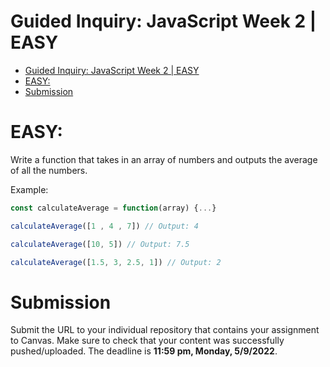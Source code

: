 # Guided Inquiry: JavaScript Week 2 | EASY

- [Guided Inquiry: JavaScript Week 2 | EASY](#guided-inquiry-javascript-week-2--easy)
- [EASY:](#easy)
- [Submission](#submission)

# EASY:

Write a function that takes in an array of numbers and outputs the average of all the numbers.

Example:

```JavaScript
const calculateAverage = function(array) {...}

calculateAverage([1 , 4 , 7]) // Output: 4

calculateAverage([10, 5]) // Output: 7.5

calculateAverage([1.5, 3, 2.5, 1]) // Output: 2
```

# Submission

Submit the URL to your individual repository that contains your assignment to Canvas. Make sure to check that your content was successfully pushed/uploaded. The deadline is <strong>11:59 pm, Monday, 5/9/2022</strong>.
